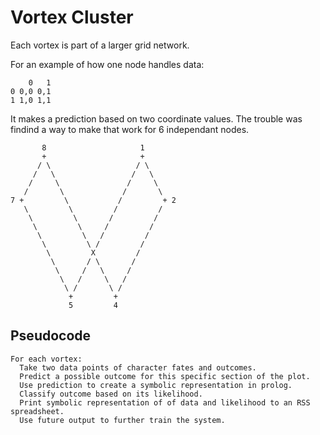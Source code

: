 # Vortex Cluster
Each vortex is part of a larger grid network.

For an example of how one node handles data:

~~~
    0   1
0 0,0 0,1
1 1,0 1,1
~~~

It makes a prediction based on two coordinate values. The trouble was findind a way to make that work for 6 independant nodes.

~~~
       8                     1
       +                     +
      / \                   / \
     /   \                 /   \
    /     \               /     \
   /       \             /       \
7 +         \           /         + 2
   \         \         /         /
    \         \       /         /
     \         \     /         /
      \         \   /         /
       \         \ /         /
        \         X         /
         \       / \       /
          \     /   \     /
           \   /     \   /
            \ /       \ /
             +         +
             5         4 
~~~

## Pseudocode
~~~
For each vortex:
  Take two data points of character fates and outcomes.
  Predict a possible outcome for this specific section of the plot.
  Use prediction to create a symbolic representation in prolog.
  Classify outcome based on its likelihood.
  Print symbolic representation of of data and likelihood to an RSS spreadsheet.
  Use future output to further train the system.
~~~
